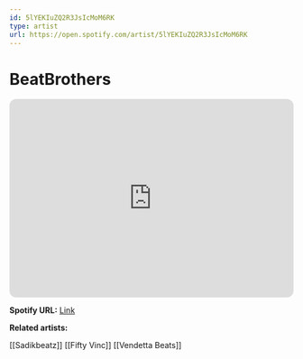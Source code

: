 ```yaml
---
id: 5lYEKIuZQ2R3JsIcMoM6RK
type: artist
url: https://open.spotify.com/artist/5lYEKIuZQ2R3JsIcMoM6RK
---
```

# BeatBrothers

<iframe style="border-radius:12px" src="https://open.spotify.com/embed/artist/5lYEKIuZQ2R3JsIcMoM6RK" width="100%" height="352" frameBorder="0" allowfullscreen="" allow="autoplay; clipboard-write; encrypted-media; fullscreen; picture-in-picture" loading="lazy"></iframe>

**Spotify URL:** [Link](https://open.spotify.com/artist/5lYEKIuZQ2R3JsIcMoM6RK)

**Related artists:**

[[Sadikbeatz]]
[[Fifty Vinc]]
[[Vendetta Beats]]
